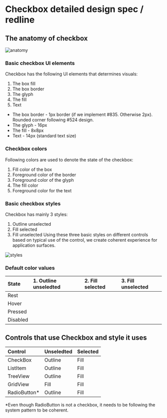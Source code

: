 # Checkbox detailed design spec / redline

## The anatomy of checkbox
![anatomy](https://github.com/microsoft/microsoft-ui-xaml-specs/blob/user/chigy/ControlUpdates/active/ControlUpdates/DetailedDesignSpec/Images/Anatomy.png)
### Basic checkbox UI elements
Checkbox has the following UI elements that determines visuals:
1. The box fill
2. The box border
3. The glyph
4. The fill
5. Text

* The box border - 1px border (if we implement #835. Otherwise 2px). Rounded corner following #524 design.
* The glyph - 16px
* The fill - 8x8px
* Text - 14px (standard text size)

### Checkbox colors
Following colors are used to denote the state of the checkbox:
1. Fill color of the box
2. Foreground color of the border
3. Foreground color of the glyph
4. The fill color
5. Foreground color for the text

### Basic checkbox styles
Checkbox has mainly 3 styles:
1. Outline unselected
2. Fill selected
3. Fill unselected
Using these three basic styles on different controls based on typical use of the control, we create coherent experience for application surfaces.

![styles](https://github.com/microsoft/microsoft-ui-xaml-specs/blob/user/chigy/ControlUpdates/active/ControlUpdates/DetailedDesignSpec/Images/BaseDesign.png)

### Default color values

| State | 1. Outline unseledted | 2. Fill selected | 3. Fill unselected |
| :---------- | :------- | :------- | :------- |
| Rest | ||||
| Hover | ||||
| Pressed | ||||
| Disabled | ||||

## Controls that use Checkbox and style it uses

| Control | Unseledted | Selected |
| :---------- | :------- | :------- |
| CheckBox | Outline | Fill |
| ListItem | Outline | Fill |
| TreeView | Outline | Fill |
| GridView | Fill | Fill |
| RadioButton* | Outline | Fill |

*Even though RadioButton is not a checkbox, it needs to be following the system pattern to be coherent.
